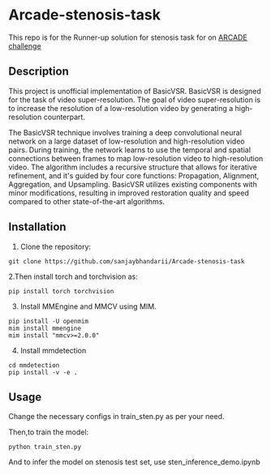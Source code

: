 # Arcade-stenosis-task
This repo is for the Runner-up solution for stenosis task for  on [ARCADE challenge](https://arcade.grand-challenge.org/) 


## Description


This project is unofficial implementation of BasicVSR. BasicVSR is designed for the task of video super-resolution. The goal of video super-resolution is to increase the resolution of a low-resolution video by generating a high-resolution counterpart. 

The BasicVSR technique involves training a deep convolutional neural network on a large dataset of low-resolution and high-resolution video pairs. During training, the network learns to use the temporal and spatial connections between frames to map low-resolution video to high-resolution video. The algorithm includes a recursive structure that allows for iterative refinement, and it's guided by four core functions: Propagation, Alignment, Aggregation, and Upsampling. BasicVSR utilizes existing components with minor modifications, resulting in improved restoration quality and speed compared to other state-of-the-art algorithms.



## Installation


1. Clone the repository:

```shell
git clone https://github.com/sanjaybhandarii/Arcade-stenosis-task
```
2.Then install torch and torchvision as:

    pip install torch torchvision

3. Install MMEngine and MMCV using MIM.

```shell
pip install -U openmim
mim install mmengine
mim install "mmcv>=2.0.0"
```

4. Install mmdetection
```shell
cd mmdetection
pip install -v -e .
```
    

## Usage

Change the necessary configs in train_sten.py as per your need.

Then,to train the model:

    python train_sten.py


And to infer the model on stenosis test set, use sten_inference_demo.ipynb



